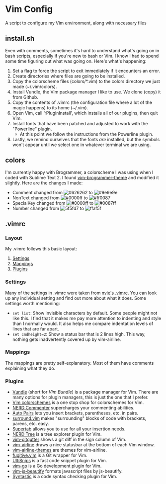 # Vim Config
A script to configure my Vim environment, along with necessary files

## install.sh
Even with comments, sometimes it's hard to understand what's going on in bash
scripts, especially if you're new to bash or Vim. I know I had to spend some time figuring
out what was going on. Here's what's happening:

1. Set a flag to force the script to exit immediately if it encounters an error.
2. Create directories where files are going to be installed.
3. Copy the colorscheme files (colors/\*.vim) to the colors directory we just made (~/.vim/colors).
4. Install Vundle, the Vim package manager I like to use. We clone (copy) it from Github.
5. Copy the contents of .vimrc (the configuration file where a lot of the magic happens) to its home (~/.vim).
6. Open Vim, call ':PluginInstall', which installs all of our plugins, then quit Vim.
7. Install fonts that have been patched and adjusted to work with the "Powerline" plugin.
   + At this point we follow the instructions from the Powerline plugin.
8. Lastly, we remind ourselves that the fonts _are_ installed, but the symbols won't appear until
	we select one in whatever terminal we are using.

## colors
I'm currently happy with Brogrammer, a colorscheme I was using when I coded with Sublime
Text 2. I found [vim-brogrammer-theme] and modified it slightly. Here are the changes I made:
+ Comment changed from ![#626262][comment-original] to ![#9e9e9e][comment-new]
+ NonText changed from ![#0000ff][nontext-original] to ![#ff0087][nontext-new]
+ SpecialKey changed from ![#0000ff][specialkey-original] to ![#0087ff][specialkey-new]
+ Number changed from ![5f5fd7][number-original] to ![ffaf5f][number-new]

[vim-brogrammer-theme]: https://github.com/marciomazza/vim-brogrammer-theme
[comment-original]: https://placehold.it/15/626262/000000?text=+ "#626262"
[comment-new]: https://placehold.it/15/9e9e9e/000000?text=+ "#9e9e9e"
[nontext-original]: https://placehold.it/15/0000ff/000000?text=+ "#0000ff"
[nontext-new]: https://placehold.it/15/ff0087/000000?text=+ "#ff0087"
[specialkey-original]: https://placehold.it/15/0000ff/000000?text=+ "#0000ff"
[specialkey-new]: https://placehold.it/15/0087ff/000000?text=+ "#0087ff"
[number-original]: https://placehold.it/15/5f5fd7/?text=+ "#5f5fd7"
[number-new]: https://placehold.it/15/ffaf5f/?text=+ "#ffaf5f"

## .vimrc
### Layout
My .vimrc follows this basic layout:
1. [Settings](https://github.com/jkclark/Vim-Setup/blob/master/.vimrc#L8)
2. [Mappings](https://github.com/jkclark/Vim-Setup/blob/master/.vimrc#L102)
3. [Plugins](https://github.com/jkclark/Vim-Setup/blob/master/.vimrc#L136)

### Settings
Many of the settings in .vimrc were taken from [nvie's .vimrc](https://github.com/nvie/vimrc/blob/master/vimrc).
You can look up any individual setting and find out more about what it does. Some settings worth mentioning:
+ `set list`: Show invisible characters by default. Some people might not like this. I find that it makes me
pay more attention to indenting and style than I normally would. It also helps me compare indentation levels
of lines that are far apart.
+ `set cmdheight=2`: Show a status bar that is 2 lines high. This way, nothing gets inadvertently covered up
by vim-airline.

### Mappings
The mappings are pretty self-explanatory. Most of them have comments explaining what they do.

### Plugins
+ [Vundle][Vundle] (short for _Vim Bundle_) is a package manager for Vim. There are many options for plugin managers, this is
just the one that I prefer.
+ [Vim colorschemes][Vim colorschemes] is a one stop shop for colorschemes for Vim.
+ [NERD Commenter][NERD Commenter] supercharges your commenting abilities.
+ [Auto Pairs][Auto Pairs] lets you insert brackets, parentheses, etc. in pairs.
+ [surround.vim][Surround.vim] makes "surrounding" blocks of code with brackets, parens, etc. easy.
+ [Supertab][Supertab] allows you to use <Tab> for all your insertion needs.
+ [NERD Tree][NERD Tree] is a tree explorer plugin for Vim.
+ [vim-gitgutter][vim-gitgutter] shows a git diff in the sign column of Vim.
+ [vim-airline][vim-airline] draws a nice statusbar at the bottom of each Vim window.
+ [vim-airline-themes][vim-airline-themes] are themes for vim-airline.
+ [fugitive.vim][fugitive.vim] is a Git wrapper for Vim.
+ [UltiSnips][UltiSnips] is a fast code snippet plugin for Vim.
+ [vim-go][vim-go] is a Go development plugin for Vim.
+ [vim-js-beautify][vim-js-beautify] formats javascript files by js-beautify.
+ [Syntastic][Syntastic] is a code syntax checking plugin for Vim.

[Vundle]: https://github.com/VundleVim/Vundle.vim
[Vim colorschemes]: https://github.com/flazz/vim-colorschemes
[NERD Commenter]: https://github.com/scrooloose/nerdcommenter
[Auto Pairs]: https://github.com/jiangmiao/auto-pairs
[surround.vim]: https://github.com/tpope/vim-surround
[Supertab]: https://github.com/ervandew/supertab
[NERD Tree]: https://github.com/scrooloose/nerdtree
[vim-gitgutter]: https://github.com/airblade/vim-gitgutter
[vim-airline]: https://github.com/vim-airline/vim-airline
[vim-airline-themes]: https://github.com/vim-airline/vim-airline-themes
[fugitive.vim]: https://github.com/tpope/vim-fugitive
[UltiSnips]: https://github.com/SirVer/ultisnips
[vim-go]: https://github.com/fatih/vim-go
[vim-js-beautify]: https://github.com/maksimr/vim-jsbeautify
[Syntastic]: https://github.com/vim-syntastic/syntastic
